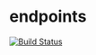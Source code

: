 endpoints
=========

[![Build Status](https://travis-ci.org/kahnjw/endpoints.png)](https://travis-ci.org/kahnjw/endpoints)
